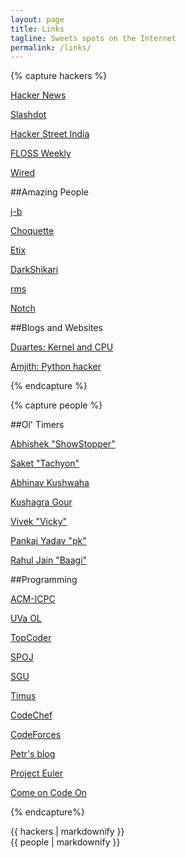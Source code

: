 ```yaml
---
layout: page
title: Links
tagline: Sweets spots on the Internet
permalink: /links/
---
```


{% capture hackers %}

[Hacker News](http://news.ycombinator.com)

[Slashdot](http://slashdot.org)

[Hacker Street India](http://hackerstreet.in)

[FLOSS Weekly](http://twit.tv/floss)

[Wired](http://www.wired.com/)

##Amazing People

[j-b](http://www.jbkempf.com/blog/)

[Choquette](http://twitter.com/beauzeh)

[Etix](http://l0cal.com)

[DarkShikari](http://x264dev.multimedia.cx/)

[rms](http://stallman.org/)

[Notch](http://notch.tumblr.com/)

##Blogs and Websites

[Duartes: Kernel and CPU](http://duartes.org/gustavo/blog/best-of)

[Amjith: Python hacker](http://amjith.blogspot.in/)

{% endcapture %}

{% capture people %}

##Ol' Timers

[Abhishek "ShowStopper"][show]

[Saket "Tachyon"][tac]

[Abhinav Kushwaha][abhinav]

[Kushagra Gour][kushagra]

[Vivek "Vicky"][vivek]

[Pankaj Yadav "pk"][pk]

[Rahul Jain "Baagi"][rahuljain]

[show]: http://theshowstopper.in
[tac]: http://saketsaurabh.in
[abhinav]: http://akush.in
[kushagra]: http://www.kushagragour.in
[vivek]: http://vyadav.in
[pk]: http://people.videolan.org/~pk/
[rahuljain]: http://rahuljain.org

##Programming

[ACM-ICPC](http://acm.uva.es/)

[UVa OL](http://uva.onlinejudge.org/)

[TopCoder](http://www.topcoder.com)

[SPOJ](http://www.spoj.pl/)

[SGU](http://acm.sgu.ru/)

[Timus](http://acm.timus.ru/)

[CodeChef](http://codechef.com)

[CodeForces](http://projecteuler.net/)

[Petr's blog](http://petr-mitrichev.blogspot.com/)

[Project Euler](http://projecteuler.net/)

[Come on Code On](http://comeoncodeon.wordpress.com/)

{% endcapture%}

<div class="row">
  <div class="span5">
    {{ hackers | markdownify }}
  </div>
  <div class="span5">
    {{ people | markdownify }}
  </div>
</div>
